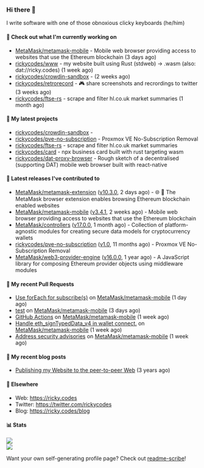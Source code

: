 ### Hi there 👋

I write software with one of those obnoxious clicky keyboards (he/him) 

#### 👀 Check out what I'm currently working on

- [MetaMask/metamask-mobile](https://github.com/MetaMask/metamask-mobile) - Mobile web browser providing access to websites that use the Ethereum blockchain (3 days ago)
- [rickycodes/www](https://github.com/rickycodes/www) - my website built using Rust (stdweb) → .wasm (also: dat://ricky.codes) (1 week ago)
- [rickycodes/crowdin-sandbox](https://github.com/rickycodes/crowdin-sandbox) -  (2 weeks ago)
- [rickycodes/retrorecord](https://github.com/rickycodes/retrorecord) - 🎮 share screenshots and recrordings to twitter (3 weeks ago)
- [rickycodes/ftse-rs](https://github.com/rickycodes/ftse-rs) - scrape and filter hl.co.uk market summaries (1 month ago)

#### 🌱 My latest projects

- [rickycodes/crowdin-sandbox](https://github.com/rickycodes/crowdin-sandbox) - 
- [rickycodes/pve-no-subscription](https://github.com/rickycodes/pve-no-subscription) - Proxmox VE No-Subscription Removal
- [rickycodes/ftse-rs](https://github.com/rickycodes/ftse-rs) - scrape and filter hl.co.uk market summaries
- [rickycodes/card](https://github.com/rickycodes/card) - npx business card built with rust targeting wasm
- [rickycodes/dat-proxy-browser](https://github.com/rickycodes/dat-proxy-browser) - Rough sketch of a decentralised (supporting DAT) mobile web browser built with react-native

#### 🔭 Latest releases I've contributed to

- [MetaMask/metamask-extension](https://github.com/MetaMask/metamask-extension) ([v10.3.0](https://github.com/MetaMask/metamask-extension/releases/tag/v10.3.0), 2 days ago) - :globe_with_meridians: :electric_plug: The MetaMask browser extension enables browsing Ethereum blockchain enabled websites
- [MetaMask/metamask-mobile](https://github.com/MetaMask/metamask-mobile) ([v3.4.1](https://github.com/MetaMask/metamask-mobile/releases/tag/v3.4.1), 2 weeks ago) - Mobile web browser providing access to websites that use the Ethereum blockchain
- [MetaMask/controllers](https://github.com/MetaMask/controllers) ([v17.0.0](https://github.com/MetaMask/controllers/releases/tag/v17.0.0), 1 month ago) - Collection of platform-agnostic modules for creating secure data models for cryptocurrency wallets
- [rickycodes/pve-no-subscription](https://github.com/rickycodes/pve-no-subscription) ([v1.0](https://github.com/rickycodes/pve-no-subscription/releases/tag/v1.0), 11 months ago) - Proxmox VE No-Subscription Removal
- [MetaMask/web3-provider-engine](https://github.com/MetaMask/web3-provider-engine) ([v16.0.0](https://github.com/MetaMask/web3-provider-engine/releases/tag/v16.0.0), 1 year ago) - A JavaScript library for composing Ethereum provider objects using middleware modules

#### 🔨 My recent Pull Requests

- [Use forEach for subscribe(s)](https://github.com/MetaMask/metamask-mobile/pull/3330) on [MetaMask/metamask-mobile](https://github.com/MetaMask/metamask-mobile) (1 day ago)
- [test](https://github.com/MetaMask/metamask-mobile/pull/3316) on [MetaMask/metamask-mobile](https://github.com/MetaMask/metamask-mobile) (3 days ago)
- [GitHub Actions](https://github.com/MetaMask/metamask-mobile/pull/3298) on [MetaMask/metamask-mobile](https://github.com/MetaMask/metamask-mobile) (1 week ago)
- [Handle eth_signTypedData_v4 in wallet connect.](https://github.com/MetaMask/metamask-mobile/pull/3291) on [MetaMask/metamask-mobile](https://github.com/MetaMask/metamask-mobile) (1 week ago)
- [Address security advisories](https://github.com/MetaMask/metamask-mobile/pull/3280) on [MetaMask/metamask-mobile](https://github.com/MetaMask/metamask-mobile) (1 week ago)

#### 📜 My recent blog posts

- [Publishing my Website to the peer-to-peer Web](//ricky.codes/blog/posts/publishing-to-the-peer-to-peer-web/) (3 years ago)

#### 🔗 Elsewhere

- Web: https://ricky.codes
- Twitter: https://twitter.com/rickycodes
- Blog: https://ricky.codes/blog

#### 📊 Stats

<p>
<img src='https://github-readme-stats.vercel.app/api?username=rickycodes&show_icons=true&theme=dark&icon_color=eee' /><br />
<img src='https://github-readme-stats.vercel.app/api/top-langs/?username=rickycodes&theme=dark' />
</p>

Want your own self-generating profile page? Check out [readme-scribe](https://github.com/muesli/readme-scribe)!
